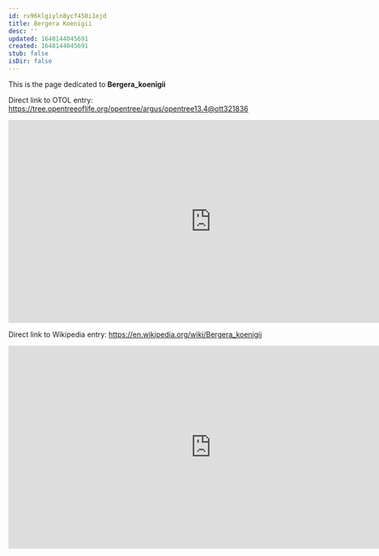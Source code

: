 ```yaml
---
id: rv96klgiyln8ycf450i1ejd
title: Bergera Koenigii
desc: ''
updated: 1648144045691
created: 1648144045691
stub: false
isDir: false
---
```

This is the page dedicated to **Bergera_koenigii**


Direct link to OTOL entry: https://tree.opentreeoflife.org/opentree/argus/opentree13.4@ott321836



<html>
    <body>
    <iframe src="https://tree.opentreeoflife.org/opentree/argus/opentree13.4@ott321836"
    width="800" height="400" frameborder="0" allowfullscreen> </iframe>
    </body>
</html>
    


Direct link to Wikipedia entry: https://en.wikipedia.org/wiki/Bergera_koenigii



<html>
    <body>
    <iframe src="https://en.wikipedia.org/wiki/Bergera_koenigii"
    width="800" height="400" frameborder="0" allowfullscreen> </iframe>
    </body>
</html>
    
